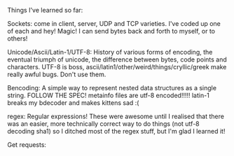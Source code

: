Things I've learned so far:

Sockets: come in client, server, UDP and TCP varieties. I've coded up one of each and hey! Magic! I can send bytes back and forth to myself, or to others!

Unicode/Ascii/Latin-1/UTF-8: History of various forms of encoding, the eventual triumph of unicode, the difference between bytes, code points and characters. UTF-8 is boss, ascii/latin1/other/weird/things/cryllic/greek make really awful bugs. Don't use them.

Bencoding: A simple way to represent nested data structures as a single string. FOLLOW THE SPEC! metainfo files are utf-8 encoded!!!!! latin-1 breaks my bdecoder and makes kittens sad :(

regex: Regular expressions! These were awesome until I realised that there was an easier, more technically correct way to do things (not utf-8 decoding sha1) so I ditched most of the regex stuff, but I'm glad I learned it!

Get requests: 